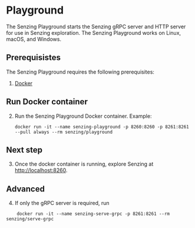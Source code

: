 # Playground

The Senzing Playground starts the Senzing gRPC server and HTTP server for use in Senzing exploration.
The Senzing Playground works on Linux, macOS, and Windows.

## Prerequisistes

The Senzing Playground requires the following prerequisites:

1. [Docker]

## Run Docker container

2. Run the Senzing Playground Docker container.
   Example:

    ```console
    docker run -it --name senzing-playground -p 8260:8260 -p 8261:8261 --pull always --rm senzing/playground

    ```

## Next step

3. Once the docker container is running, explore Senzing at [http://localhost:8260].

## Advanced

4. If only the gRPC server is required, run

```console
    docker run -it --name senzing-serve-grpc -p 8261:8261 --rm senzing/serve-grpc

```

[Docker]: https://github.com/senzing-garage/knowledge-base/blob/main/WHATIS/docker.md
[http://localhost:8260]: http://localhost:8260
